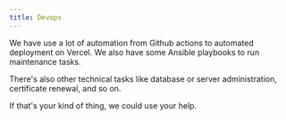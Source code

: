 ```yaml
---
title: Devops
---
```


We have use a lot of automation from Github actions to automated deployment on Vercel.
We also have some Ansible playbooks to run maintenance tasks.

There's also other technical tasks like database or server administration, certificate renewal, and so on.

If that's your kind of thing, we could use your help.
